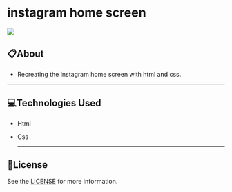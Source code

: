 # 					instagram home screen

![](instagram-home-screen\img\Screenshot_instagram.png)



## 📋About

* Recreating the instagram home screen with html and css.

---

## **💻Technologies Used**

* Html

* Css

  ---

## 📝License

See the [LICENSE](https://github.com/AAndersonSantos/instagram-home-screen/blob/main/LICENSE) for more information.





